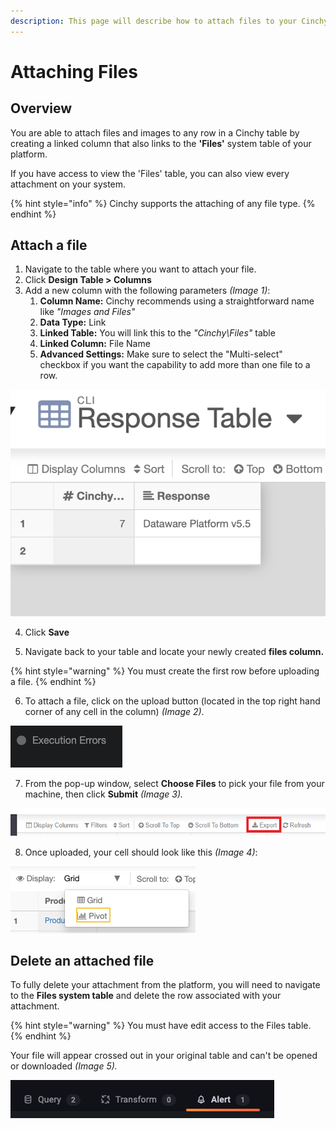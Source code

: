```yaml
---
description: This page will describe how to attach files to your Cinchy table rows.
---
```


# Attaching Files

## Overview

You are able to attach files and images to any row in a Cinchy table by creating a linked column that also links to the **'Files'** system table of your platform.

If you have access to view the 'Files' table, you can also view every attachment on your system.

{% hint style="info" %}
Cinchy supports the attaching of any file type.
{% endhint %}

## Attach a file

1. Navigate to the table where you want to attach your file.
2. Click **Design Table > Columns**
3. Add a new column with the following parameters _(Image 1)_:
   1. **Column Name:** Cinchy recommends using a straightforward name like _"Images and Files"_
   2. **Data Type:** Link
   3. **Linked Table:** You will link this to the _"Cinchy\Files"_ table
   4. **Linked Column:** File Name
   5. **Advanced Settings:** Make sure to select the "Multi-select" checkbox if you want the capability to add more than one file to a row.

![Image 1: Step 3, creating your Files column](<../../../.gitbook/assets/image (557).png>)

4. Click **Save**

5. Navigate back to your table and locate your newly created **files column.**

{% hint style="warning" %}
You must create the first row before uploading a file.
{% endhint %}

6. To attach a file, click on the upload button (located in the top right hand corner of any cell in the column) _(Image 2)_.

![Image 2: Step 6, uploading a file](<../../../.gitbook/assets/image (385).png>)

7. From the pop-up window, select **Choose Files** to pick your file from your machine, then click **Submit** _(Image 3)._

![Image 3: Step 7, choosing your file to upload](<../../../.gitbook/assets/image (162).png>)

8. Once uploaded, your cell should look like this _(Image 4)_:

![Image 4: Step 8, a completed upload](<../../../.gitbook/assets/image (51).png>)

## Delete an attached file

To fully delete your attachment from the platform, you will need to navigate to the **Files system table** and delete the row associated with your attachment.

{% hint style="warning" %}
You must have edit access to the Files table.
{% endhint %}

Your file will appear crossed out in your original table and can't be opened or downloaded _(Image 5)._

![Image 5: Deleting an attached file](<../../../.gitbook/assets/image (486).png>)
